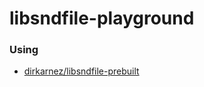 libsndfile-playground
=====================
### Using
- [dirkarnez/libsndfile-prebuilt](https://github.com/dirkarnez/libsndfile-prebuilt)
